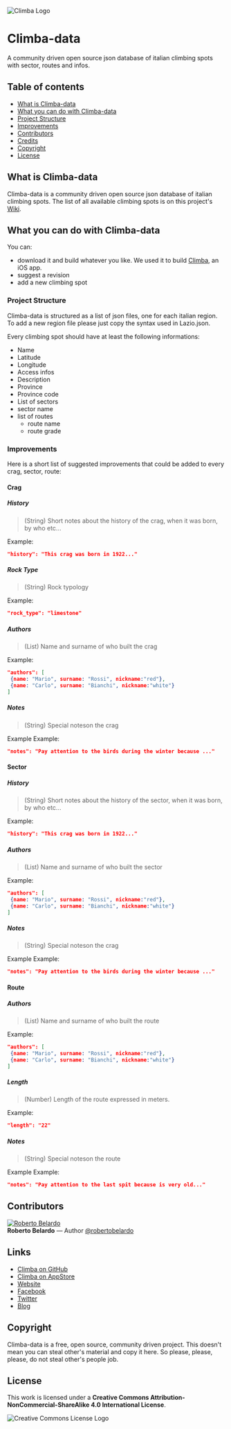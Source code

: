 ![Climba Logo](http://i.imgur.com/m8RZceD.png)

Climba-data
===========

A community driven open source json database of italian climbing spots with sector, routes and infos. 

## Table of contents
- [What is Climba-data](#what-is-climba-data)
- [What you can do with Climba-data](#what-you-can-do-with-climba-data)
 - [Project Structure](#project-structure)
 - [Improvements](#improvements)
- [Contributors](#contributors)
- [Credits](#links)
- [Copyright](#copyright)
- [License](#license)

## What is Climba-data
Climba-data is a community driven open source json database of italian climbing spots. The list of all available climbing spots is on this project's [Wiki](https://github.com/backslash451/Climba-data/wiki/).

## What you can do with Climba-data
You can:
- download it and build whatever you like. We used it to build [Climba](https://github.com/backslash451/Climba), an iOS app.
- suggest a revision
- add a new climbing spot

### Project Structure
Climba-data is structured as a list of json files, one for each italian region. To add a new region file please just copy the syntax used in Lazio.json.

Every climbing spot should have at least the following informations:
 - Name
 - Latitude
 - Longitude
 - Access infos
 - Description
 - Province
 - Province code
 - List of sectors
  - sector name
  - list of routes
    - route name
    - route grade

### Improvements
Here is a short list of suggested improvements that could be added to every crag, sector, route:

#### Crag
##### History
> (String) Short notes about the history of the crag, when it was born, by who etc...

Example:
```json
"history": "This crag was born in 1922..."
```

##### Rock Type
> (String) Rock typology

Example:
```json
"rock_type": "limestone"
```

##### Authors
> (List) Name and surname of who built the crag

Example:
```json
"authors": [
 {name: "Mario", surname: "Rossi", nickname:"red"},
 {name: "Carlo", surname: "Bianchi", nickname:"white"}
]
```

##### Notes
> (String) Special noteson the crag

Example
Example:
```json
"notes": "Pay attention to the birds during the winter because ..."
```

#### Sector
##### History
> (String) Short notes about the history of the sector, when it was born, by who etc...

Example:
```json
"history": "This crag was born in 1922..."
```

##### Authors
> (List) Name and surname of who built the sector

Example:
```json
"authors": [
 {name: "Mario", surname: "Rossi", nickname:"red"},
 {name: "Carlo", surname: "Bianchi", nickname:"white"}
]
```

##### Notes
> (String) Special noteson the crag

Example
Example:
```json
"notes": "Pay attention to the birds during the winter because ..."
```

#### Route
##### Authors
> (List) Name and surname of who built the route

Example:
```json
"authors": [
 {name: "Mario", surname: "Rossi", nickname:"red"},
 {name: "Carlo", surname: "Bianchi", nickname:"white"}
]
```

##### Length
> (Number) Length of the route expressed in meters.

Example:
```json
"length": "22"
```

##### Notes
> (String) Special noteson the route

Example
Example:
```json
"notes": "Pay attention to the last spit because is very old..."
```

## Contributors
<a href="https://twitter.com/robertobelardo" target="_blank"><img src="https://avatars3.githubusercontent.com/u/43101?v=2&s=96" alt="Roberto Belardo"></a>  
**Roberto Belardo** — Author 
<a href="https://twitter.com/robertobelardo" target="_blank">@robertobelardo</a>

## Links
 - [Climba on GitHub](https://github.com/backslash451/Climba)
 - [Climba on AppStore]()
 - [Website](http://climba.parseapp.com)
 - [Facebook](https://www.facebook.com/climba.app.page)
 - [Twitter](https://twitter.com/climba_app)
 - [Blog](http://backslash451.github.io)

## Copyright
Climba-data is a free, open source, community driven project. This doesn't mean you can steal other's material and copy it here. So please, please, please, do not steal other's people job.

## License
This work is licensed under a **Creative Commons Attribution-NonCommercial-ShareAlike 4.0 International License**. 

![Creative Commons License Logo](https://i.creativecommons.org/l/by-nc-sa/4.0/88x31.png "License")
